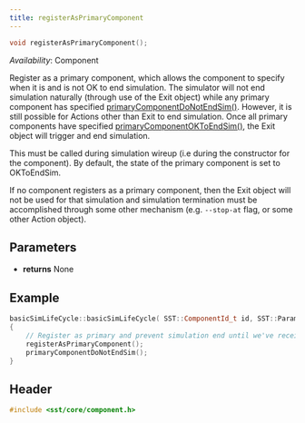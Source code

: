 ```yaml
---
title: registerAsPrimaryComponent
---
```

```cpp
void registerAsPrimaryComponent();
```
*Availability*: Component

Register as a primary component, which allows the component to specify when it is and is not OK to end simulation.  The simulator will not end simulation naturally (through use of the Exit object) while any primary component has specified [primaryComponentDoNotEndSim()](primaryComponentDoNotEndSim). However, it is still possible for Actions other than Exit to end simulation. Once all primary components have specified [primaryComponentOKToEndSim()](primaryComponentOKToEndSim), the Exit object will trigger and end simulation.

This must be called during simulation wireup (i.e during the constructor for the component). By default, the state of the primary component is set to OKToEndSim.

If no component registers as a primary component, then the Exit object will not be used for that simulation and simulation termination must be accomplished through some other mechanism (e.g. `--stop-at` flag, or some other Action object).


## Parameters
* **returns** None

## Example

<!--- SOURCE_CODE: sst-elements/src/sst/elements/simpleElementExample/basicSimLifeCycle.cc --->
```cpp title="sst-elements/src/sst/elements/simpleElementExample/basicSimLifeCycle.cc"
basicSimLifeCycle::basicSimLifeCycle( SST::ComponentId_t id, SST::Params& params ) : SST::Component(id) 
{
	// Register as primary and prevent simulation end until we've received all the events we need
	registerAsPrimaryComponent();
	primaryComponentDoNotEndSim();
}
```

## Header
```cpp
#include <sst/core/component.h>
```